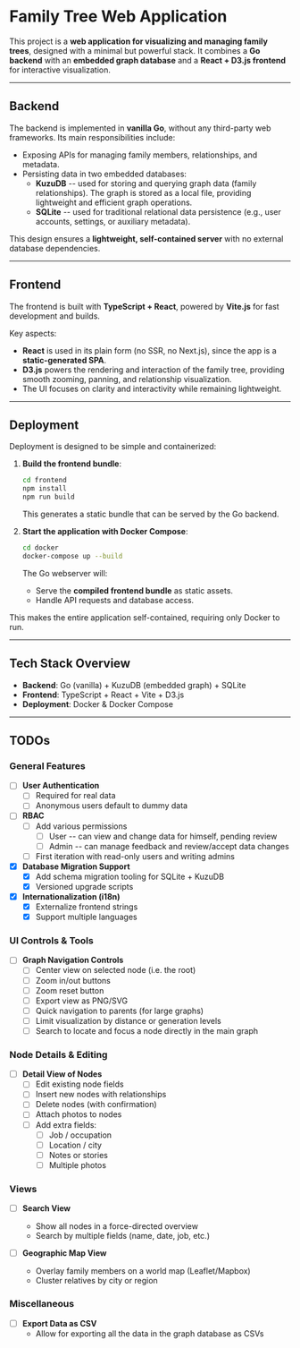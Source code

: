 # Family Tree Web Application

This project is a **web application for visualizing and managing family trees**, designed with a minimal but powerful 
stack. It combines a **Go backend** with an **embedded graph database** and a **React + D3.js frontend** for interactive 
visualization.

---

## Backend

The backend is implemented in **vanilla Go**, without any third-party web frameworks. Its main responsibilities include:

- Exposing APIs for managing family members, relationships, and metadata.
- Persisting data in two embedded databases:
  - **KuzuDB** -- used for storing and querying graph data (family relationships). The graph is stored as a local 
    file, providing lightweight and efficient graph operations.
  - **SQLite** -- used for traditional relational data persistence (e.g., user accounts, settings, or auxiliary metadata).

This design ensures a **lightweight, self-contained server** with no external database dependencies.

---

## Frontend

The frontend is built with **TypeScript + React**, powered by **Vite.js** for fast development and builds.

Key aspects: 
- **React** is used in its plain form (no SSR, no Next.js), since the app is a **static-generated SPA**.
- **D3.js** powers the rendering and interaction of the family tree, providing smooth zooming, panning, and 
  relationship visualization.
- The UI focuses on clarity and interactivity while remaining lightweight.

---

## Deployment

Deployment is designed to be simple and containerized:

1.  **Build the frontend bundle**:

    ``` bash
    cd frontend
    npm install
    npm run build
    ```

    This generates a static bundle that can be served by the Go backend.

2.  **Start the application with Docker Compose**:

    ``` bash
    cd docker
    docker-compose up --build
    ```

    The Go webserver will:

    -   Serve the **compiled frontend bundle** as static assets.
    -   Handle API requests and database access.

This makes the entire application self-contained, requiring only Docker to run.

---

## Tech Stack Overview

-   **Backend**: Go (vanilla) + KuzuDB (embedded graph) + SQLite
-   **Frontend**: TypeScript + React + Vite + D3.js
-   **Deployment**: Docker & Docker Compose

---

## TODOs

### General Features

- [ ] **User Authentication**
    - [ ] Required for real data
    - [ ] Anonymous users default to dummy data

- [ ] **RBAC**
  - [ ] Add various permissions
    - [ ] User -- can view and change data for himself, pending review
    - [ ] Admin -- can manage feedback and review/accept data changes
  - [ ] First iteration with read-only users and writing admins

- [x] **Database Migration Support**
    - [x] Add schema migration tooling for SQLite + KuzuDB
    - [x] Versioned upgrade scripts

- [x] **Internationalization (i18n)**
    - [x] Externalize frontend strings
    - [x] Support multiple languages

### UI Controls & Tools

- [ ] **Graph Navigation Controls**
    - [ ] Center view on selected node (i.e. the root)
    - [ ] Zoom in/out buttons
    - [ ] Zoom reset button
    - [ ] Export view as PNG/SVG
    - [ ] Quick navigation to parents (for large graphs)
    - [ ] Limit visualization by distance or generation levels
    - [ ] Search to locate and focus a node directly in the main graph

### Node Details & Editing

- [ ] **Detail View of Nodes**
    - [ ] Edit existing node fields
    - [ ] Insert new nodes with relationships
    - [ ] Delete nodes (with confirmation)
    - [ ] Attach photos to nodes
    - [ ] Add extra fields:
        - [ ] Job / occupation
        - [ ] Location / city
        - [ ] Notes or stories
        - [ ] Multiple photos

### Views

- [ ] **Search View**
    - Show all nodes in a force-directed overview
    - Search by multiple fields (name, date, job, etc.)

- [ ] **Geographic Map View**
    - Overlay family members on a world map (Leaflet/Mapbox)
    - Cluster relatives by city or region

### Miscellaneous

- [ ] **Export Data as CSV**
  - Allow for exporting all the data in the graph database as CSVs